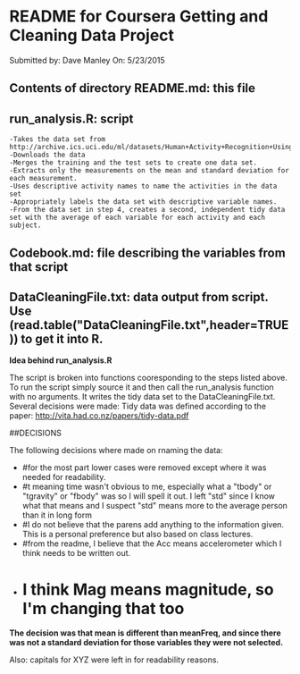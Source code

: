 README for Coursera Getting and Cleaning Data Project
==========

Submitted by: Dave Manley
On: 5/23/2015

**Contents of directory**
README.md: this file
----------

run_analysis.R: script 
----------
    -Takes the data set from http://archive.ics.uci.edu/ml/datasets/Human+Activity+Recognition+Using+Smartphones
    -Downloads the data
    -Merges the training and the test sets to create one data set.
    -Extracts only the measurements on the mean and standard deviation for each measurement. 
    -Uses descriptive activity names to name the activities in the data set
    -Appropriately labels the data set with descriptive variable names. 
    -From the data set in step 4, creates a second, independent tidy data set with the average of each variable for each activity and each subject.


Codebook.md: file describing the variables from that script
----------

DataCleaningFile.txt: data output from script. Use (read.table("DataCleaningFile.txt",header=TRUE)) to get it into R.
----------


**Idea behind run_analysis.R**

The script is broken into functions cooresponding to the steps listed above.
To run the script simply source it and then call the run_analysis function with no arguments. It writes the tidy data set to the DataCleaningFile.txt. Several decisions were made:
Tidy data was defined according to the paper: http://vita.had.co.nz/papers/tidy-data.pdf

##DECISIONS

The following decisions where made on rnaming the data:
 -  #for the most part lower cases were removed except where it was needed for readability.
 -  #t meaning time wasn't obvious to me, especially what a "tbody" or "tgravity" or "fbody" was so I will spell it out. I left "std" since I know what that means and I suspect "std" means more to the average person than it in long form
 -  #I do not believe that the parens add anything to the information given. This is a personal preference but also based on class lectures.
 -  #from the readme, I believe that the Acc means accelerometer which I think needs to be written out.
 -  # I think Mag means magnitude, so I'm changing that too

**The decision was that mean is different than meanFreq, and since there was not a standard deviation for those variables they were not selected.**

Also: capitals for XYZ were left in for readability reasons.

